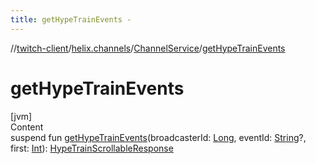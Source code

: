 ```yaml
---
title: getHypeTrainEvents -
---
```

//[twitch-client](../../index.md)/[helix.channels](../index.md)/[ChannelService](index.md)/[getHypeTrainEvents](get-hype-train-events.md)



# getHypeTrainEvents  
[jvm]  
Content  
suspend fun [getHypeTrainEvents](get-hype-train-events.md)(broadcasterId: [Long](https://kotlinlang.org/api/latest/jvm/stdlib/kotlin/-long/index.html), eventId: [String](https://kotlinlang.org/api/latest/jvm/stdlib/kotlin/-string/index.html)?, first: [Int](https://kotlinlang.org/api/latest/jvm/stdlib/kotlin/-int/index.html)): [HypeTrainScrollableResponse](../-hype-train-scrollable-response/index.md)  



